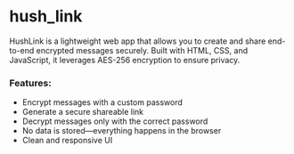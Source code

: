 # hush_link

HushLink is a lightweight web app that allows you to create and share end-to-end encrypted messages securely. Built with HTML, CSS, and JavaScript, it leverages AES-256 encryption to ensure privacy.

### Features:
- Encrypt messages with a custom password
- Generate a secure shareable link
- Decrypt messages only with the correct password
- No data is stored—everything happens in the browser
- Clean and responsive UI
